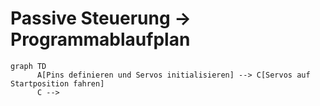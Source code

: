 # Passive Steuerung -> Programmablaufplan

```mermaid
graph TD
      A[Pins definieren und Servos initialisieren] --> C[Servos auf Startposition fahren]
      C --> 
```